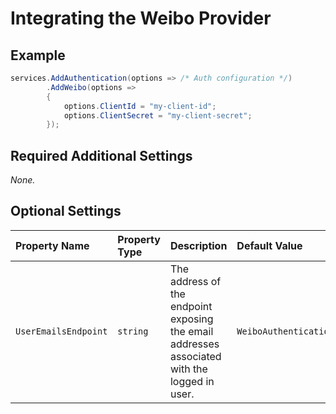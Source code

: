 # Integrating the Weibo Provider

## Example

```csharp
services.AddAuthentication(options => /* Auth configuration */)
        .AddWeibo(options =>
        {
            options.ClientId = "my-client-id";
            options.ClientSecret = "my-client-secret";
        });
```

## Required Additional Settings

_None._

## Optional Settings

| Property Name | Property Type | Description | Default Value |
|:--|:--|:--|:--|
| `UserEmailsEndpoint` | `string` | The address of the endpoint exposing the email addresses associated with the logged in user. | `WeiboAuthenticationDefaults.UserEmailsEndpoint` |
